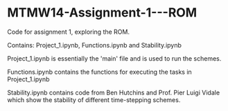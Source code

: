 # MTMW14-Assignment-1---ROM
Code for assignment 1, exploring the ROM. 

Contains: Project_1.ipynb, Functions.ipynb and Stability.ipynb

Project_1.ipynb is essentially the 'main' file and is used to run the schemes.

Functions.ipynb contains the functions for executing the tasks in Project_1.ipynb

Stability.ipynb contains code from Ben Hutchins and Prof. Pier Luigi Vidale which show the stability of different time-stepping schemes.
